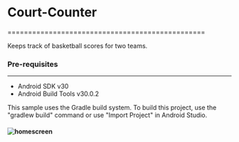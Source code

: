 # Court-Counter
================================================

Keeps track of basketball scores for two teams.

### Pre-requisites
--------------

- Android SDK v30
- Android Build Tools v30.0.2

This sample uses the Gradle build system. To build this project, use the
"gradlew build" command or use "Import Project" in Android Studio.


#### ![homescreen](https://user-images.githubusercontent.com/76808390/103440578-d5ad1080-4c6c-11eb-8af5-a577a8c688da.jpg)
